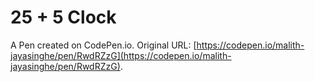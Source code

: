 # 25 + 5 Clock

A Pen created on CodePen.io. Original URL: [https://codepen.io/malith-jayasinghe/pen/RwdRZzG](https://codepen.io/malith-jayasinghe/pen/RwdRZzG).

